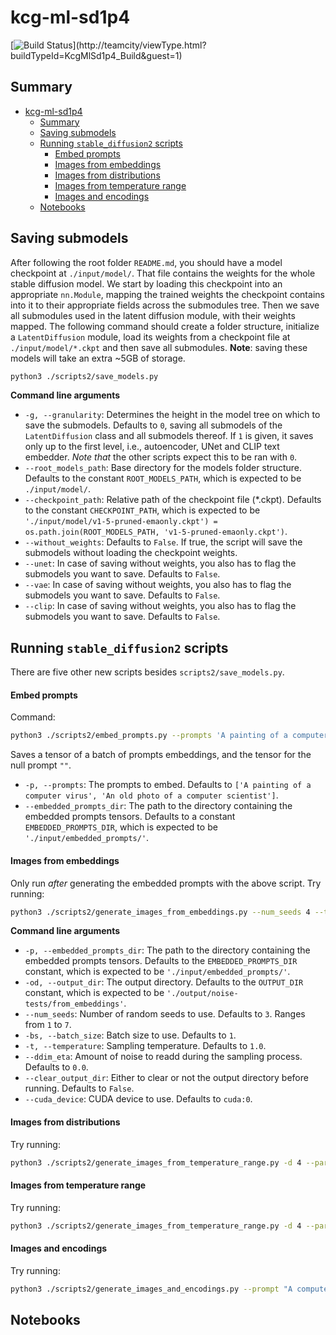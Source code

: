 # kcg-ml-sd1p4

[![Build Status](http://103.68.223.207:8111/app/rest/builds/buildType:(id:KcgMlSd1p4_Build)/statusIcon)](http://teamcity/viewType.html?buildTypeId=KcgMlSd1p4_Build&guest=1)

## Summary

- [kcg-ml-sd1p4](#kcg-ml-sd1p4)
  - [Summary](#summary)
  - [Saving submodels](#saving-submodels)
  - [Running `stable_diffusion2` scripts](#running-stable_diffusion2-scripts)
      - [Embed prompts](#embed-prompts)
      - [Images from embeddings](#images-from-embeddings)
      - [Images from distributions](#images-from-distributions)
      - [Images from temperature range](#images-from-temperature-range)
      - [Images and encodings](#images-and-encodings)
  - [Notebooks](#notebooks)

## Saving submodels

After following the root folder `README.md`, you should have a model checkpoint at `./input/model/`. That file contains the weights for the whole stable diffusion model. We start by loading this checkpoint into an appropriate `nn.Module`, mapping the trained weights the checkpoint contains into it to their appropriate fields across the submodules tree. Then we save all submodules used in the latent diffusion module, with their weights mapped.
The following command should create a folder structure, initialize a `LatentDiffusion` module, load its weights from a checkpoint file at `./input/model/*.ckpt` and then save all submodules.
**Note**: saving these models will take an extra ~5GB of storage. 
```bash
python3 ./scripts2/save_models.py
```

**Command line arguments**
- `-g, --granularity`: Determines the height in the model tree on which to save the submodels. Defaults to `0`, saving all submodels of the `LatentDiffusion` class and all submodels thereof. If `1` is given, it saves only up to the first level, i.e., autoencoder, UNet and CLIP text embedder. _Note that_ the other scripts expect this to be ran with `0`.
- `--root_models_path`: Base directory for the models folder structure. Defaults to the constant `ROOT_MODELS_PATH`, which is expected to be `./input/model/`.
- `--checkpoint_path`: Relative path of the checkpoint file (*.ckpt). Defaults to the constant `CHECKPOINT_PATH`, which is expected to be `'./input/model/v1-5-pruned-emaonly.ckpt') = os.path.join(ROOT_MODELS_PATH, 'v1-5-pruned-emaonly.ckpt')`.
- `--without_weights`: Defaults to `False`. If true, the script will save the submodels without loading the checkpoint weights.
- `--unet`: In case of saving without weights, you also has to flag the submodels you want to save. Defaults to `False`.
- `--vae`: In case of saving without weights, you also has to flag the submodels you want to save. Defaults to `False`.
- `--clip`: In case of saving without weights, you also has to flag the submodels you want to save. Defaults to `False`.

## Running `stable_diffusion2` scripts

There are five other new scripts besides `scripts2/save_models.py`.

#### Embed prompts
Command:

```bash
python3 ./scripts2/embed_prompts.py --prompts 'A painting of a computer virus', 'An old photo of a computer scientist', 'A computer drawing a computer'
```

Saves a tensor of a batch of prompts embeddings, and the tensor for the null prompt `""`.
- `-p, --prompts`: The prompts to embed. Defaults to `['A painting of a computer virus', 'An old photo of a computer scientist']`.
- `--embedded_prompts_dir`: The path to the directory containing the embedded prompts tensors. Defaults to a constant `EMBEDDED_PROMPTS_DIR`, which is expected to be `'./input/embedded_prompts/'`.
#### Images from embeddings
Only run _after_ generating the embedded prompts with the above script.
Try running:
```bash
python3 ./scripts2/generate_images_from_embeddings.py --num_seeds 4 --temperature 1.2 --ddim_eta 0.2
```

**Command line arguments**

- `-p, --embedded_prompts_dir`: The path to the directory containing the embedded prompts tensors. Defaults to the `EMBEDDED_PROMPTS_DIR` constant, which is expected to be `'./input/embedded_prompts/'`.
- `-od, --output_dir`: The output directory. Defaults to the `OUTPUT_DIR` constant, which is expected to be `'./output/noise-tests/from_embeddings'`.
- `--num_seeds`: Number of random seeds to use. Defaults to `3`. Ranges from `1` to `7`.
- `-bs, --batch_size`: Batch size to use. Defaults to `1`. 
- `-t, --temperature`: Sampling temperature. Defaults to `1.0`.
- `--ddim_eta`: Amount of noise to readd during the sampling process. Defaults to `0.0`.
- `--clear_output_dir`: Either to clear or not the output directory before running. Defaults to `False`.
- `--cuda_device`: CUDA device to use. Defaults to `cuda:0`.
 
#### Images from distributions
Try running:
```bash
python3 ./scripts2/generate_images_from_temperature_range.py -d 4 --params_steps 4 --params_range 0.49, 0.54 --num_seeds 4 --temperature 1.2 --ddim_eta 1.2
```
#### Images from temperature range
Try running:
```bash
python3 ./scripts2/generate_images_from_temperature_range.py -d 4 --params_range 0.49 0.54 --params_steps 3 --temperature_steps 3 --temperature_range 0.8 2.0
```
#### Images and encodings
Try running:
```bash
python3 ./scripts2/generate_images_and_encodings.py --prompt "A computer virus painting a minimalist paintwork" --num_iterations 10
```
## Notebooks